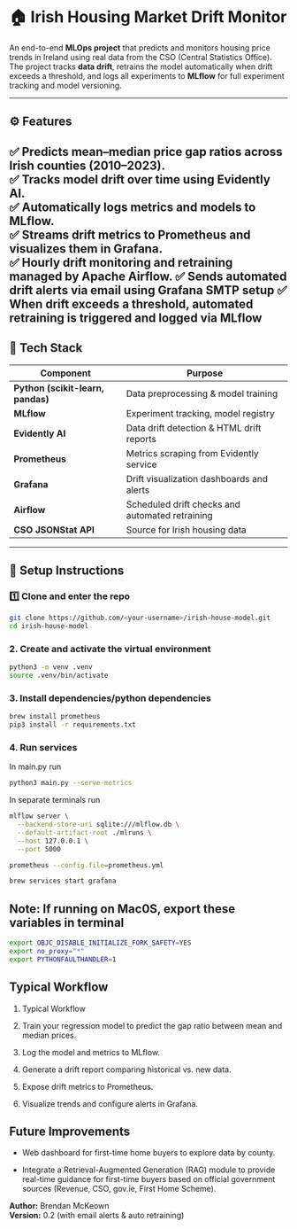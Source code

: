 # 🏠 Irish Housing Market Drift Monitor

An end-to-end **MLOps project** that predicts and monitors housing price trends in Ireland using real data from the CSO (Central Statistics Office).  
The project tracks **data drift**, retrains the model automatically when drift exceeds a threshold, and logs all experiments to **MLflow** for full experiment tracking and model versioning.

---

## ⚙️ Features

✅ Predicts mean–median price gap ratios across Irish counties (2010–2023).  
✅ Tracks model drift over time using **Evidently AI**.  
✅ Automatically logs metrics and models to **MLflow**.  
✅ Streams drift metrics to **Prometheus** and visualizes them in **Grafana**.  
✅ Hourly drift monitoring and retraining managed by **Apache Airflow**. 
✅ Sends **automated drift alerts via email** using Grafana SMTP setup
✅ When drift exceeds a threshold, **automated retraining** is triggered and logged via MLflow
---

## 🧩 Tech Stack

| Component | Purpose |
|------------|----------|
| **Python (scikit-learn, pandas)** | Data preprocessing & model training |
| **MLflow** | Experiment tracking, model registry |
| **Evidently AI** | Data drift detection & HTML drift reports |
| **Prometheus** | Metrics scraping from Evidently service |
| **Grafana** | Drift visualization dashboards and alerts |
| **Airflow** | Scheduled drift checks and automated retraining |
| **CSO JSONStat API** | Source for Irish housing data |

---

## 🚀 Setup Instructions

### 1️⃣ Clone and enter the repo
```bash
git clone https://github.com/<your-username>/irish-house-model.git
cd irish-house-model
```
### 2. Create and activate the virtual environment
```bash
python3 -m venv .venv
source .venv/bin/activate
```
### 3. Install dependencies/python dependencies
``` bash
brew install prometheus
pip3 install -r requirements.txt
```
### 4. Run services
In main.py run 
``` bash
python3 main.py --serve-metrics
```
In separate terminals run 
``` bash
mlflow server \
  --backend-store-uri sqlite:///mlflow.db \
  --default-artifact-root ./mlruns \
  --host 127.0.0.1 \
  --port 5000

prometheus --config.file=prometheus.yml

brew services start grafana
```

## Note: If running on Mac0S, export these variables in terminal
``` bash
export OBJC_DISABLE_INITIALIZE_FORK_SAFETY=YES
export no_proxy="*"
export PYTHONFAULTHANDLER=1
```

## Typical Workflow
1. Typical Workflow

2. Train your regression model to predict the gap ratio between mean and median prices.

3. Log the model and metrics to MLflow.

4. Generate a drift report comparing historical vs. new data.

5. Expose drift metrics to Prometheus.

6. Visualize trends and configure alerts in Grafana.

## Future Improvements
* Web dashboard for first-time home buyers to explore data by county.

* Integrate a Retrieval-Augmented Generation (RAG) module to provide real-time guidance for first-time buyers based on official government sources (Revenue, CSO, gov.ie, First Home Scheme).


**Author:** Brendan McKeown  
**Version:** 0.2 (with email alerts & auto retraining)  

